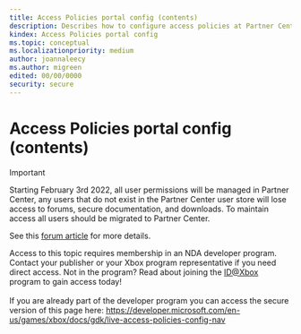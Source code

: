 ```yaml
---
title: Access Policies portal config (contents)
description: Describes how to configure access policies at Partner Center, to allow other apps, games, and services to access a title's Xbox Live settings.
kindex: Access Policies portal config
ms.topic: conceptual
ms.localizationpriority: medium
author: joannaleecy
ms.author: migreen
edited: 00/00/0000
security: secure
---
```


# Access Policies portal config (contents)
> [!IMPORTANT]
> Starting February 3rd 2022, all user permissions will be managed in Partner Center, any users that do not exist in the Partner Center user store will lose access to forums, secure documentation, and downloads. To maintain access all users should be migrated to Partner Center. <p></p>See this <a href="https://forums.xboxlive.com/articles/132187/breaking-change-user-access-for-forums-secure-docu.html">forum article</a> for more details.  

 Access to this topic requires membership in an NDA developer program. Contact your publisher or your Xbox program representative if you need direct access. Not in the program? Read about joining the <a href="https://www.xbox.com/Developers/id">ID@Xbox</a> program to gain access today!  <br/><br/>If you are already part of the developer program you can access the secure version of this page here: <a target="_blank" href="https://developer.microsoft.com/en-us/games/xbox/docs/gdk/live-access-policies-config-nav">https://developer.microsoft.com/en-us/games/xbox/docs/gdk/live-access-policies-config-nav</a>